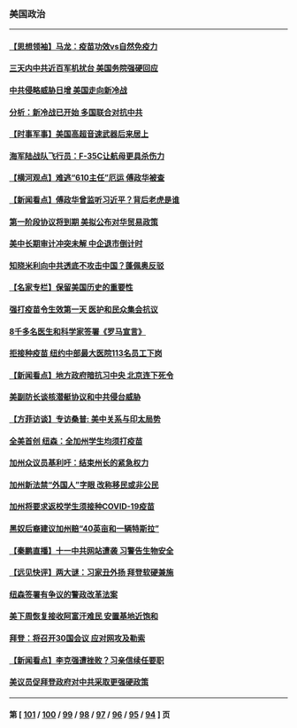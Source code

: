 ### 美国政治
---
#### [【思想领袖】马龙：疫苗功效vs自然免疫力](../../pages/ncid1078159/n13250544.md) 
#### [三天内中共近百军机扰台 美国务院强硬回应](../../pages/ncid1078159/n13278551.md) 
#### [中共侵略威胁日增 美国走向新冷战](../../pages/ncid1078159/n13278618.md) 
#### [分析：新冷战已开始 多国联合对抗中共](../../pages/ncid1078159/n13278637.md) 
#### [【时事军事】美国高超音速武器后来居上](../../pages/ncid1078159/n13274942.md) 
#### [海军陆战队飞行员：F-35C让航母更具杀伤力](../../pages/ncid1078159/n13269697.md) 
#### [【横河观点】难逃“610主任”厄运 傅政华被查](../../pages/ncid1078159/n13277228.md) 
#### [【新闻看点】傅政华曾监听习近平？背后老虎是谁](../../pages/ncid1078159/n13277224.md) 
#### [第一阶段协议将到期 美拟公布对华贸易政策](../../pages/ncid1078159/n13277152.md) 
#### [美中长期审计冲突未解 中企退市倒计时](../../pages/ncid1078159/n13277091.md) 
#### [知晓米利向中共透底不攻击中国？蓬佩奥反驳](../../pages/ncid1078159/n13276828.md) 
#### [【名家专栏】保留美国历史的重要性](../../pages/ncid1078159/n13276548.md) 
#### [强打疫苗令生效第一天 医护和民众集会抗议](../../pages/ncid1078159/n13275967.md) 
#### [8千多名医生和科学家签署《罗马宣言》](../../pages/ncid1078159/n13275941.md) 
#### [拒接种疫苗 纽约中部最大医院113名员工下岗](../../pages/ncid1078159/n13275486.md) 
#### [【新闻看点】地方政府暗抗习中央 北京连下死令](../../pages/ncid1078159/n13275224.md) 
#### [美副防长谈核潜艇协议和中共侵台威胁](../../pages/ncid1078159/n13275534.md) 
#### [【方菲访谈】专访桑普: 美中关系与印太局势](../../pages/ncid1078159/n13275473.md) 
#### [全美首创 纽森：全加州学生均须打疫苗](../../pages/ncid1078159/n13275543.md) 
#### [加州众议员基利吁：结束州长的紧急权力](../../pages/ncid1078159/n13275525.md) 
#### [加州新法禁“外国人”字眼 改称移民或非公民](../../pages/ncid1078159/n13275450.md) 
#### [加州将要求返校学生须接种COVID-19疫苗](../../pages/ncid1078159/n13275133.md) 
#### [黑奴后裔建议加州赔“40英亩和一辆特斯拉”](../../pages/ncid1078159/n13275416.md) 
#### [【秦鹏直播】十一中共网站遭袭 习警告生物安全](../../pages/ncid1078159/n13275261.md) 
#### [【远见快评】两大谜：习家丑外扬 拜登软硬兼施](../../pages/ncid1078159/n13275249.md) 
#### [纽森签署有争议的警政改革法案](../../pages/ncid1078159/n13275234.md) 
#### [美下周恢复接收阿富汗难民 安置基地近饱和](../../pages/ncid1078159/n13274973.md) 
#### [拜登：将召开30国会议 应对网攻及勒索](../../pages/ncid1078159/n13275132.md) 
#### [【新闻看点】李克强遭挫败？习亲信续任要职](../../pages/ncid1078159/n13272690.md) 
#### [美议员促拜登政府对中共采取更强硬政策](../../pages/ncid1078159/n13272810.md) 

---
#### 第 [ [101](./101.md) / [100](./100.md) / [99](./99.md) / [98](./98.md) / [97](./97.md) / [96](./96.md) / [95](./95.md) / [94](./94.md) ] 页
